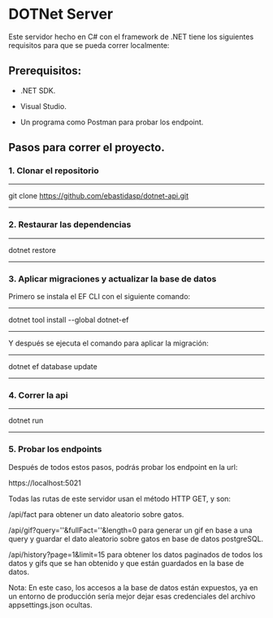 # DOTNet Server

Este servidor hecho en C# con el framework de .NET tiene los siguientes requisitos para que se pueda correr localmente:

## Prerequisitos:

- .NET SDK.

- Visual Studio.

- Un programa como Postman para probar los endpoint.

## Pasos para correr el proyecto.

### 1. Clonar el repositorio

---

git clone https://github.com/ebastidasp/dotnet-api.git

---

### 2. Restaurar las dependencias

---

dotnet restore

---

### 3. Aplicar migraciones y actualizar la base de datos

Primero se instala el EF CLI con el siguiente comando:

---

dotnet tool install --global dotnet-ef

---

Y después se ejecuta el comando para aplicar la migración:

---

dotnet ef database update

---

### 4. Correr la api

---

dotnet run

---

### 5. Probar los endpoints

Después de todos estos pasos, podrás probar los endpoint en la url:

https://localhost:5021

Todas las rutas de este servidor usan el método HTTP GET, y son:

/api/fact para obtener un dato aleatorio sobre gatos.

/api/gif?query=''&fullFact=''&length=0 para generar un gif en base a una query y guardar el dato aleatorio sobre gatos en base de datos postgreSQL.

/api/history?page=1&limit=15 para obtener los datos paginados de todos los datos y gifs que se han obtenido y que están guardados en la base de datos.

Nota: En este caso, los accesos a la base de datos están expuestos, ya en un entorno de producción sería mejor dejar esas credenciales del archivo appsettings.json ocultas.
